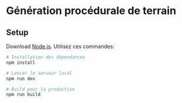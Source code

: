 # Génération procédurale de terrain

## Setup

Download [Node.js](https://nodejs.org/en/download/).
Utilisez ces commandes:

``` bash
# Installation des dépendances
npm install

# Lancer le serveur local
npm run dev

# Build pour la production
npm run build
```
